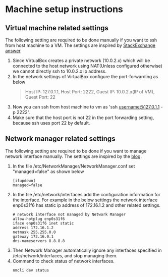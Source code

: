 # Machine setup instructions

## Virtual machine related settings
The following setting are required to be done manually if you want to ssh
from host machine to a VM. The settings are inspired by [StackExchange answer](https://unix.stackexchange.com/questions/145997/trying-to-ssh-to-local-vm-ubuntu-with-putty)
1. Since VirtualBox creates a private network (10.0.2.x) which will be connected
   to the host network using NAT(Unless configured otherwise) we cannot directly
   ssh to 10.0.2.x ip address.
2. In the network settings of VirtualBox configure the port-forwarding as below
   > Host IP: 127.0.1.1, Host Port: 2222, Guest IP: 10.0.2.x(IP of VM), Guest Port: 22
3. Now you can ssh from host machine to vm as 'ssh username@127.0.1.1 -p 2222".
4. Make sure that the host port is not 22 in the port forwarding setting, because
   ssh uses port 22 by default.

## Network manager related settings
The following setting are required to be done if you want to manage network interface
manually. The settings are inspired by the [blog](http://xmodulo.com/disable-network-manager-linux.html).
1. In the file /etc/NetworkManager/NetworkManager.conf set "managed=false" as shown below
   ```
   [ifupdown]
   managed=false
   ```
2. In the file /etc/network/interfaces add the configuration information for the interface.
   For example in the below settings the network interface enp0s31f6 has static ip address
   of 172.16.1.2 and other related settings.
   ```
   # network interface not managed by Network Manager
   allow-hotplug enp0s31f6
   iface enp0s31f6 inet static
   address 172.16.1.2
   netmask 255.255.0.0
   gateway 172.16.0.1
   dns-nameservers 8.8.8.8
   ```
3. Then Network Manager automatically ignore any interfaces specified in /etc/network/interfaces,
   and stop managing them.
4. Command to check status of network interfaces.
   ```
   nmcli dev status
   ```
